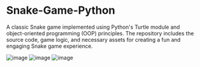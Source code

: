 # Snake-Game-Python
A classic Snake game implemented using Python's Turtle module and object-oriented programming (OOP) principles. The repository includes the source code, game logic, and necessary assets for creating a fun and engaging Snake game experience.

![image](https://github.com/user-attachments/assets/675ace75-f395-4dc9-ada4-9471579028b2)
![image](https://github.com/user-attachments/assets/0b966c53-ade4-479b-b7fa-193811226f39)
![image](https://github.com/user-attachments/assets/8c31cf03-0f9d-446f-96d0-e81899e60417)


